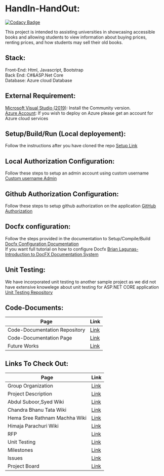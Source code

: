 # HandIn-HandOut:

[![Codacy Badge](https://app.codacy.com/project/badge/Grade/8741185222434701afd1fee193e59659)](https://www.codacy.com/gh/AbdulSuboor-Syed/HandIn-HandOut/dashboard?utm_source=github.com&utm_medium=referral&utm_content=AbdulSuboor-Syed/HandIn-HandOut&utm_campaign=Badge_Grade)<br>

This project is intended to assisting universities in showcasing accessible books and allowing students to view information about buying prices, renting prices, and how students may sell their old books.

## Stack:

Front-End: Html, Javascript, Bootstrap<br>
Back End: C#&ASP.Net Core <br>
Database: Azure cloud Database<br>

## External Requirement:

[Microsoft Visual Studio (2019)](https://visualstudio.microsoft.com/downloads/): Install the Community version.<br>
[Azure Account](https://azure.microsoft.com/en-us/): If you wish to deploy on Azure please get an account for Azure cloud services <br>

## Setup/Build/Run (Local deployement):

Follow the instructions after you have cloned the repo [Setup Link](https://github.com/AbdulSuboor-Syed/HandIn-HandOut/blob/main/SETUP.md)

## Local Authorization Configuration:

Follow these steps to setup an admin account using custom username [Custom username Admin](https://github.com/AbdulSuboor-Syed/HandIn-HandOut/blob/main/Authorization-Configuration-locally.md)

## Github Authorization Configuration:

Follow these steps to setup github authorization on the application [GitHub Authorization](https://github.com/AbdulSuboor-Syed/HandIn-HandOut/blob/main/Authorization-Configuration-GitHub.md)

## Docfx configuration:

Follow the steps provided in the documentation to Setup/Compile/Build [Docfx Configuration Documentation](https://github.com/AbdulSuboor-Syed/HandIn-HandOut/blob/main/docfx.md) <br>
If you want full tutorial on how to configure Docfx [
Brian Lagunas-Introduction to DocFX Documentation System](https://www.youtube.com/watch?v=qmDC6RTnlV4&ab_channel=BrianLagunas)

## Unit Testing:

We have incorporated unit testing to another sample project as we did not have extensive knowelege about unit testing for ASP.NET CORE application<br>
[Unit Testing Repository](https://github.com/HimajaParachuri/Unit-Testing)

## Code-Documents:

| Page                | Link                                                                                   |
| ------------------- | -------------------------------------------------------------------------------------- |
| Code-Documentation Repository | [Link](https://github.com/AbdulSuboor-Syed/HandIn-HandOut-Code-Documentation)          |
| Code-Documentation Page      | [Link](https://abdulsuboor-syed.github.io/HandIn-HandOut-Code-Documentation/)          |
| Future Works        | [Link](https://github.com/AbdulSuboor-Syed/HandIn-HandOut/blob/main/Future%20Works.md) |

## Links To Check Out:

| Page                          | Link                                                                                               |
| ----------------------------- | -------------------------------------------------------------------------------------------------- |
| Group Organization            | [Link](https://github.com/AbdulSuboor-Syed/HandIn-HandOut/wiki/Group-Organization)                 |
| Project Description           | [Link](https://github.com/AbdulSuboor-Syed/HandIn-HandOut/wiki)                                    |
| Abdul Suboor,Syed Wiki        | [Link](https://github.com/AbdulSuboor-Syed/HandIn-HandOut/wiki/Abdul-Suboor,-Syed)                 |
| Chandra Bhanu Tata Wiki       | [Link](https://github.com/AbdulSuboor-Syed/HandIn-HandOut/wiki/Chandra-Bhanu-Tata)                 |
| Hema Sree Rathnam Machha Wiki | [Link](https://github.com/AbdulSuboor-Syed/HandIn-HandOut/wiki/Hema-Sree-Rathnam-Machha-Wiki)      |
| Himaja Parachuri Wiki         | [Link](https://github.com/AbdulSuboor-Syed/HandIn-HandOut/wiki/Himaja-Parachuri-Wiki)              |
| RFP                           | [Link](https://github.com/HemaSreeRathnamMachha/691-01-F21-RFP-Group1/blob/main/HandIn-HandOut.md) |
| Unit Testing                  | [Link](https://github.com/HimajaParachuri/Unit-Testing)                                            |
| Milestones                    | [Link](https://github.com/AbdulSuboor-Syed/HandIn-HandOut/milestones)                              |
| Issues                        | [Link](https://github.com/AbdulSuboor-Syed/HandIn-HandOut/issues)                                  |
| Project Board                 | [Link](https://github.com/AbdulSuboor-Syed/HandIn-HandOut/projects/1)                              |
